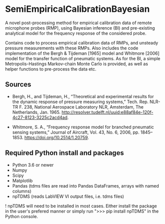 # SemiEmpiricalCalibrationBayesian
A novel post-processing method for empirical calibration data of remote microphone probes (RMP), 
using Bayesian inference (BI) and pre-existing analytical model for the frequency response of the considered probe.

Contains code to process empirical calibration data of RMPs, and unsteady pressure measurements with these RMPs.
Also includes the code implementation of the Bergh & Tijdeman [1965] model and Whitmore [2006] model for the transfer function of pneumatic systems.
As for the BI, a simple Metropolis-Hastings Markov-chain Monte Carlo is provided, as well as helper functions to pre-process the data etc.

## Sources
- Bergh, H., and Tijdeman, H., “Theoretical and experimental results for the dynamic response of pressure measuring systems,” Tech. Rep. NLR-TR F. 238, National Aerospace Laboratory NLR, Amsterdam, The Netherlands, Jan. 1965. http://resolver.tudelft.nl/uuid:e88af84e-120f-4c27-8123-3225c2acd4ad.

- Whitmore, S. A., “Frequency response model for branched pneumatic sensing systems,” Journal of Aircraft, Vol. 43, No. 6, 2006, pp. 1845–1853. https://doi.org/10.2514/1.20759.


## Required Python install and packages
- Python 3.6 or newer
- Numpy
- Scipy
- Matplotlib
- Pandas (tdms files are read into Pandas DataFrames, arrays with named columns)
- npTDMS (reads LabVIEW VI output files, i.e. tdms files)

! npTDMS will need to be installed in most cases. Either install the package in the user's prefered manner or simply run ">>> pip install npTDMS" in the Python console.
